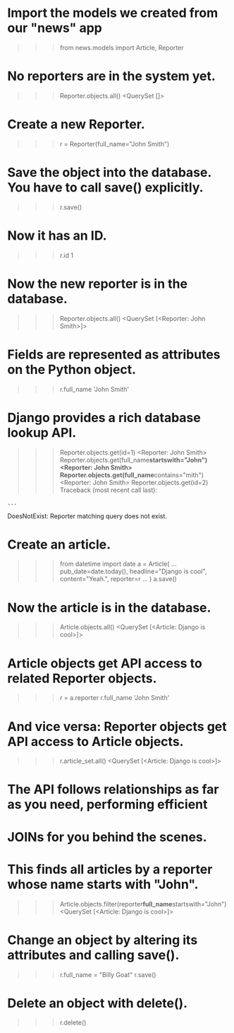 # Import the models we created from our "news" app

> > > from news.models import Article, Reporter

# No reporters are in the system yet.

> > > Reporter.objects.all()
> > > <QuerySet []>

# Create a new Reporter.

> > > r = Reporter(full_name="John Smith")

# Save the object into the database. You have to call save() explicitly.

> > > r.save()

# Now it has an ID.

> > > r.id
> > > 1

# Now the new reporter is in the database.

> > > Reporter.objects.all()
> > > <QuerySet [<Reporter: John Smith>]>

# Fields are represented as attributes on the Python object.

> > > r.full_name
> > > 'John Smith'

# Django provides a rich database lookup API.

> > > Reporter.objects.get(id=1)
> > > <Reporter: John Smith>
> > > Reporter.objects.get(full_name**startswith="John")
> > > <Reporter: John Smith>
> > > Reporter.objects.get(full_name**contains="mith")
> > > <Reporter: John Smith>
> > > Reporter.objects.get(id=2)
> > > Traceback (most recent call last):

    ...

DoesNotExist: Reporter matching query does not exist.

# Create an article.

> > > from datetime import date
> > > a = Article(
> > > ... pub_date=date.today(), headline="Django is cool", content="Yeah.", reporter=r
> > > ... )
> > > a.save()

# Now the article is in the database.

> > > Article.objects.all()
> > > <QuerySet [<Article: Django is cool>]>

# Article objects get API access to related Reporter objects.

> > > r = a.reporter
> > > r.full_name
> > > 'John Smith'

# And vice versa: Reporter objects get API access to Article objects.

> > > r.article_set.all()
> > > <QuerySet [<Article: Django is cool>]>

# The API follows relationships as far as you need, performing efficient

# JOINs for you behind the scenes.

# This finds all articles by a reporter whose name starts with "John".

> > > Article.objects.filter(reporter**full_name**startswith="John")
> > > <QuerySet [<Article: Django is cool>]>

# Change an object by altering its attributes and calling save().

> > > r.full_name = "Billy Goat"
> > > r.save()

# Delete an object with delete().

> > > r.delete()
